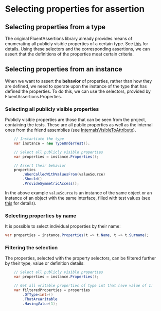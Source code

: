 # Selecting properties for assertion

## Selecting properties from a type
The original FluentAssertions library already provides means of enumerating all publicly visible properties of a certain type. See [this](https://fluentassertions.com/typesandmethods/) for details. Using these selectors and the corresponding assertions, we can assert that the definitions of the properties meat certain criteria.

## Selecting properties from an instance
When we want to assert the <b>behavior</b> of properties, rather than how they are defined, we need to operate upon the instance of the type that has defined the properties. To do this, we can use the selectors, provided by FluentAssertions.Properties.

### Selecting all publicly visible properties

Publicly visible properties are those that can be seen from the project, containing the tests. These are all public properties as well as the internal ones from the friend assemblies (see [InternalsVisibleToAttribute](https://docs.microsoft.com/en-us/dotnet/api/system.runtime.compilerservices.internalsvisibletoattribute?view=net-6.0)).

```csharp
    // Instantiate the type
    var instance = new TypeUnderTest();

    // Select all publicly visible properties
    var properties = instance.Properties();

    // Assert their behavior
    properties
        .WhenCalledWithValuesFrom(valueSource)
        .Should()
        .ProvideSymmetricAccess();
```

In the above example `valueSource` is an instance of the same object or an instance of an object with the same interface, filled with test values (see [this](./Assertions.md#Passing-a-value-source-object) for details).
### Selecting properties by name

It is possible to select individual properties by their name:
```csharp
var properties = instance.Properties(t => t.Name, t => t.Surname);
```
### Filtering the selection
The properties, selected with the property selectors, can be filtered further by their type, value or definition details:
```csharp
    // Select all publicly visible properties
    var properties = instance.Properties();

    // Get all writable properties of type int that have value of 1:
    var filteredProperties = properties
        .OfType<int>()
        .ThatAreWritable
        .HavingValue(1);

```